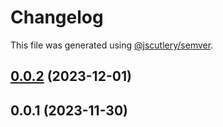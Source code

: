 # Changelog

This file was generated using [@jscutlery/semver](https://github.com/jscutlery/semver).

## [0.0.2](https://github.com/qwikifiers/qwik-ui/compare/utils-0.0.1...utils-0.0.2) (2023-12-01)



## 0.0.1 (2023-11-30)
